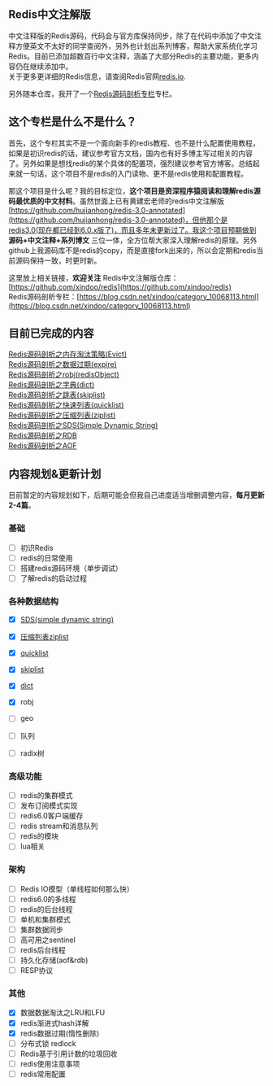 Redis中文注解版 
-------------  
中文注释版的Redis源码，代码会与官方库保持同步，除了在代码中添加了中文注释方便英文不太好的同学查阅外，另外也计划出系列博客，帮助大家系统化学习Redis。目前已添加超数百行中文注释，涵盖了大部分Redis的主要功能，更多内容仍在继续添加中。  
关于更多更详细的Redis信息，请查阅Redis官网[redis.io](https://redis.io).

另外随本仓库，我开了一个[Redis源码剖析专栏](https://blog.csdn.net/xindoo/category_10068113.html)专栏。 

## 这个专栏是什么不是什么？ 
首先，这个专栏其实不是一个面向新手的redis教程、也不是什么配置使用教程，如果是初识redis的话，建议参考官方文档，国内也有好多博主写过相关的内容了。另外如果是想找redis的某个具体的配置项，强烈建议参考官方博客。总结起来就一句话，这个项目不是redis的入门读物、更不是redis使用和配置教程。      

那这个项目是什么呢？我的目标定位，**这个项目是资深程序猿阅读和理解redis源码最优质的中文材料**。虽然世面上已有黄建宏老师的redis中文注解版[https://github.com/hujianhong/redis-3.0-annotated](https://github.com/hujianhong/redis-3.0-annotated)，但他那个是redis3.0(现在都已经到6.0.x版了)，而且多年未更新过了。我这个项目预期做到 **源码+中文注释+系列博文** 三位一体，全方位帮大家深入理解redis的原理。另外github上我源码库不是redis的copy，而是直接fork出来的，所以会定期和redis当前源码保持一致，时更时新。    

这里放上相关链接，**欢迎关注** 
Redis中文注解版仓库：[https://github.com/xindoo/redis](https://github.com/xindoo/redis)    
Redis源码剖析专栏：[https://blog.csdn.net/xindoo/category_10068113.html](https://blog.csdn.net/xindoo/category_10068113.html)   

## 目前已完成的内容
[Redis源码剖析之内存淘汰策略(Evict)](https://xindoo.blog.csdn.net/article/details/114239967)  
[Redis源码剖析之数据过期(expire)](https://xindoo.blog.csdn.net/article/details/113078136)  
[Redis源码剖析之robj(redisObject)](https://xindoo.blog.csdn.net/article/details/112449822)  
[Redis源码剖析之字典(dict)](https://xindoo.blog.csdn.net/article/details/110716234)    
[Redis源码剖析之跳表(skiplist)](https://xindoo.blog.csdn.net/article/details/109922390)  
[Redis源码剖析之快速列表(quicklist)](https://xindoo.blog.csdn.net/article/details/109150975)  
[Redis源码剖析之压缩列表(ziplist)](https://xindoo.blog.csdn.net/article/details/108923557)  
[Redis源码剖析之SDS(Simple Dynamic String)](https://xindoo.blog.csdn.net/article/details/108808273)   
[Redis源码剖析之RDB](https://xindoo.blog.csdn.net/article/details/115287396)   
[Redis源码剖析之AOF](https://blog.csdn.net/xindoo/article/details/115447240)  
## 内容规划&更新计划  
目前暂定的内容规划如下，后期可能会但我自己进度适当增删调整内容，**每月更新2-4篇**。


### 基础
- [ ] 初识Redis 
- [ ] redis的日常使用  
- [ ] 搭建redis源码环境（单步调试）  
- [ ] 了解redis的启动过程 

### 各种数据结构
- [x] [SDS(simple dynamic string)](https://editor.csdn.net/md/?articleId=108698706)
- [x] [压缩列表ziplist](https://blog.csdn.net/xindoo/article/details/108923557)
- [x] [quicklist](https://xindoo.blog.csdn.net/article/details/109150975)
- [x] [skiplist](https://xindoo.blog.csdn.net/article/details/109922390) 
- [x] [dict](https://xindoo.blog.csdn.net/article/details/110716234)
- [x] robj   
- [ ] geo 
- [ ] 队列   
- [ ] radix树  


### 高级功能
- [ ] redis的集群模式 
- [ ] 发布订阅模式实现 
- [ ] redis6.0客户端缓存 
- [ ] redis stream和消息队列 
- [ ] redis的模块   
- [ ] lua相关  

### 架构 
- [ ] Redis IO模型（单线程如何那么快）    
- [ ] redis6.0的多线程  
- [ ] redis的后台线程   
- [ ] 单机和集群模式 
- [ ] 集群数据同步   
- [ ] 高可用之sentinel  
- [ ] redis后台线程   
- [ ] 持久化存储(aof&rdb)  
- [ ] RESP协议  

### 其他
- [x] 数据数据淘汰之LRU和LFU  
- [x] redis渐进式hash详解  
- [x] redis数据过期(惰性删除)  
- [ ] 分布式锁 redlock  
- [ ] Redis基于引用计数的垃圾回收 
- [ ] redis使用注意事项  
- [ ] redis常用配置  